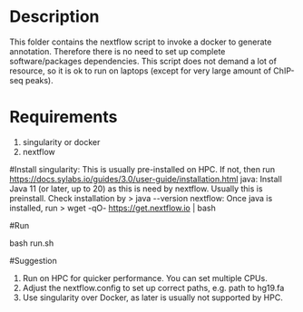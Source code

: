 # Description
This folder contains the nextflow script to invoke a docker to generate annotation.
Therefore there is no need to set up complete software/packages dependencies.
This script does not demand a lot of resource, so it is ok to run on laptops (except for very large amount of ChIP-seq peaks).

# Requirements
1. singularity or docker
2. nextflow

#Install
singularity: This is usually pre-installed on HPC. If not, then run https://docs.sylabs.io/guides/3.0/user-guide/installation.html
java:  Install  Java 11 (or later, up to 20) as this is need by nextflow. Usually this is preinstall. Check installation by 
         > java --version
nextflow: Once java is installed,   run 
         > wget -qO- https://get.nextflow.io | bash

#Run

bash run.sh


#Suggestion
1. Run on HPC for quicker performance. You can set multiple CPUs.
2. Adjust the nextflow.config to set up correct paths, e.g. path to hg19.fa
3. Use singularity over Docker, as later is usually not supported by HPC.


  
